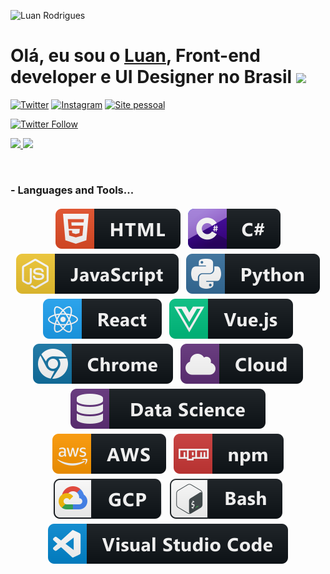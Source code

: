 <p>
<img src="https://user-images.githubusercontent.com/30847731/91852184-da1dda00-ec36-11ea-8bb1-ccf31215335b.png" alt="Luan Rodrigues">
</p>
<div align="left">
   <h1>Olá, eu sou o <a href="https://luansilva.netlify.app/">Luan</a>, Front-end developer e UI Designer no Brasil <img src="https://media.giphy.com/media/hvRJCLFzcasrR4ia7z/giphy.gif" width="25px"> </h1>
</div>

[![Twitter](https://img.shields.io/badge/-Twitter-1A91DA?style=for-the-badge&logo=Twitter&logoColor=white)](https://twitter.com/luandeveloper)
[![Instagram](https://img.shields.io/badge/-Instagram-FD1D5B?style=for-the-badge&logo=Instagram&logoColor=white)](https://www.instagram.com/luanrodrigues.py/)
[![Site pessoal](https://img.shields.io/badge/-Website-41A6B6?style=for-the-badge)](https://luansilva.netlify.app/)

<a href="https://twitter.com/luandeveloper">
    <img alt="Twitter Follow" src="https://img.shields.io/twitter/follow/luandeveloper?style=for-the-badge&color=09f&labelColor=black&logo=twitter&label=@luandeveloper">
</a>
<!-- <div align="left">
    <h3>
        <img src="https://media.giphy.com/media/WUlplcMpOCEmTGBtBW/giphy.gif" width="30"> 🙎 Luan Rodrigues | 💻 Web Designer Sênior | 🛸 São Paulo , BR <img src="https://media.giphy.com/media/WUlplcMpOCEmTGBtBW/giphy.gif" width="30">
    </h3>
</div> -->

<p aling="left">
    <a href="https://github.com/anuraghazra/github-readme-stats">
        <img src="https://github-readme-stats.vercel.app/api?username=lrs96&show_icons=true&theme=dracula">
    </a>
     <a href="https://github.com/anuraghazra/github-readme-stats">
        <img src="https://github-readme-stats.vercel.app/api/top-langs/?username=lrs96&layout=compact&theme=dracula"> 
    </a>
</p>
<p>
   
</p>

<p align="center">

 </p>
 
<br />

### - Languages and Tools...

<p align="center">
  <!-- For more icons please follow  https://github.com/MikeCodesDotNET/ColoredBadges -->
  <img src="https://raw.githubusercontent.com/8bithemant/8bithemant/master/svg/dev/languages/html.svg" alt="html" style="vertical-align:top; margin:4px">    
  <img src="https://raw.githubusercontent.com/8bithemant/8bithemant/master/svg/dev/languages/csharp.svg" alt="csharp" style="vertical-align:top; margin:4px">
  <img src="https://raw.githubusercontent.com/8bithemant/8bithemant/master/svg/dev/languages/js.svg" alt="js" style="vertical-align:top; margin:4px">
  <img src="https://raw.githubusercontent.com/8bithemant/8bithemant/master/svg/dev/languages/python.svg" alt="python" style="vertical-align:top; margin:4px">
  <img src="https://raw.githubusercontent.com/8bithemant/8bithemant/master/svg/dev/frameworks/react.svg" alt="react" style="vertical-align:top; margin:4px">
  <img src="https://raw.githubusercontent.com/8bithemant/8bithemant/master/svg/dev/frameworks/vue.svg" alt="vue" style="vertical-align:top; margin:4px">
  <img src="https://raw.githubusercontent.com/8bithemant/8bithemant/master/svg/dev/misc/chrome.svg" alt="chrome" style="vertical-align:top; margin:4px">
  <img src="https://raw.githubusercontent.com/8bithemant/8bithemant/master/svg/dev/misc/cloud.svg" alt="cloud" style="vertical-align:top; margin:4px">
  <img src="https://raw.githubusercontent.com/8bithemant/8bithemant/master/svg/dev/misc/datascience.svg" alt="datascience" style="vertical-align:top; margin:4px">
  <img src="https://raw.githubusercontent.com/8bithemant/8bithemant/master/svg/dev/services/aws.svg" alt="aws" style="vertical-align:top; margin:4px">
  <img src="https://raw.githubusercontent.com/8bithemant/8bithemant/master/svg/dev/services/npm.svg" alt="npm" style="vertical-align:top; margin:4px">
  <img src="https://raw.githubusercontent.com/8bithemant/8bithemant/master/svg/dev/services/gcp.svg" alt="gcp" style="vertical-align:top; margin:4px">
  <img src="https://raw.githubusercontent.com/8bithemant/8bithemant/master/svg/dev/tools/bash.svg" alt="bash" style="vertical-align:top; margin:4px">
  <img src="https://raw.githubusercontent.com/8bithemant/8bithemant/master/svg/dev/tools/visualstudio_code.svg" alt="vscode" style="vertical-align:top; margin:4px">
</p>
